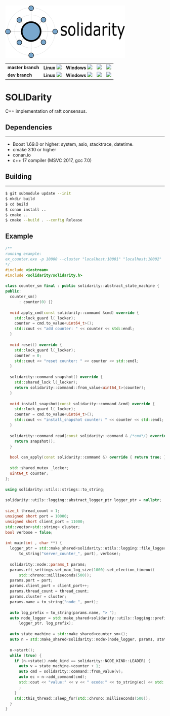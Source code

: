 <p align="left"><img src="artwork/logo.small.png"></p>
<b>
<table>
    <tr>
        <td>
            master branch
        </td>
        <td>
            Linux <a href="https://travis-ci.org/lysevi/solidarity"><img src="https://travis-ci.org/lysevi/solidarity.svg?branch=master"></a>
        </td>
        <td>
            Windows <a href="https://ci.appveyor.com/project/lysevi/solidarity/branch/master"><img src="https://ci.appveyor.com/api/projects/status/xir9ui0vtu9806aq/branch/master?svg=true"></a>
        </td>
        <td>
            <a href="https://coveralls.io/github/lysevi/solidarity?branch=master"><img src="https://coveralls.io/repos/github/lysevi/solidarity/badge.svg?branch=master"></a>
        </td>
        <td>
            <a href="https://codecov.io/gh/lysevi/solidarity"><img src="https://codecov.io/gh/lysevi/solidarity/branch/master/graph/badge.svg"></a>
        </td>
    </tr>
    <tr>
        <td>
            dev branch
        </td>
        <td>
            Linux <a href="https://travis-ci.org/lysevi/solidarity"><img src="https://travis-ci.org/lysevi/solidarity.svg?branch=dev"></a>
        </td>
        <td>
            Windows <a href="https://ci.appveyor.com/project/lysevi/solidarity/branch/dev"><img src="https://ci.appveyor.com/api/projects/status/xir9ui0vtu9806aq/branch/dev?svg=true"></a>
        </td>
        <td>
            <a href="https://coveralls.io/github/lysevi/solidarity?branch=dev"><img src="https://coveralls.io/repos/github/lysevi/solidarity/badge.svg?branch=dev"></a>
        </td>
        <td>
            <a href="https://codecov.io/gh/lysevi/solidarity"><img src="https://codecov.io/gh/lysevi/solidarity/branch/master/graph/badge.svg"></a>
        </td>
    </tr>
</table>
</b>

# SOLIDarity 
C++ implementation of raft consensus.

## Dependencies
---
* Boost 1.69.0 or higher: system, asio, stacktrace, datetime.
* cmake 3.10 or higher
* conan.io 
* c++ 17 compiler (MSVC 2017, gcc 7.0)

## Building
---
```sh
$ git submodule update --init 
$ mkdir build
$ cd build
$ conan install ..
$ cmake ..
$ cmake --build . --config Release 
```
## Example
```C++
/**
running example:
ex_counter.exe -p 10000 --cluster "localhost:10001" "localhost:10002"
*/
#include <iostream>
#include <solidarity/solidarity.h>

class counter_sm final : public solidarity::abstract_state_machine {
public:
  counter_sm()
      : counter(0) {}

  void apply_cmd(const solidarity::command &cmd) override {
    std::lock_guard l(_locker);
    counter = cmd.to_value<uint64_t>();
    std::cout << "add counter: " << counter << std::endl;
  }

  void reset() override {
    std::lock_guard l(_locker);
    counter = 0;
    std::cout << "reset counter: " << counter << std::endl;
  }

  solidarity::command snapshot() override {
    std::shared_lock l(_locker);
    return solidarity::command::from_value<uint64_t>(counter);
  }

  void install_snapshot(const solidarity::command &cmd) override {
    std::lock_guard l(_locker);
    counter = cmd.to_value<uint64_t>();
    std::cout << "install_snapshot counter: " << counter << std::endl;
  }

  solidarity::command read(const solidarity::command & /*cmd*/) override {
    return snapshot();
  }

  bool can_apply(const solidarity::command &) override { return true; }

  std::shared_mutex _locker;
  uint64_t counter;
};

using solidarity::utils::strings::to_string;

solidarity::utils::logging::abstract_logger_ptr logger_ptr = nullptr;

size_t thread_count = 1;
unsigned short port = 10000;
unsigned short client_port = 11000;
std::vector<std::string> cluster;
bool verbose = false;

int main(int , char **) {
  logger_ptr = std::make_shared<solidarity::utils::logging::file_logger>(
      to_string("server_counter_", port), verbose);

  solidarity::node::params_t params;
  params.rft_settings.set_max_log_size(1000).set_election_timeout(
      std::chrono::milliseconds(500));
  params.port = port;
  params.client_port = client_port++;
  params.thread_count = thread_count;
  params.cluster = cluster;
  params.name = to_string("node_", port);

  auto log_prefix = to_string(params.name, "> ");
  auto node_logger = std::make_shared<solidarity::utils::logging::prefix_logger>(
      logger_ptr, log_prefix);

  auto state_machine = std::make_shared<counter_sm>();
  auto n = std::make_shared<solidarity::node>(node_logger, params, state_machine.get());

  n->start();
  while (true) {
    if (n->state().node_kind == solidarity::NODE_KIND::LEADER) {
      auto v = state_machine->counter + 1;
      auto cmd = solidarity::command::from_value(v);
      auto ec = n->add_command(cmd);
      std::cout << "value:" << v << " ecode:" << to_string(ec) << std::endl;
      ;
    }
    std::this_thread::sleep_for(std::chrono::milliseconds(500));
  }
}
```
